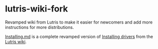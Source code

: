 # lutris-wiki-fork
Revamped wiki from Lutris to make it easier for newcomers and add more instructions for more distributions.

[Installing.md](Installing.md) is a complete revamped version of [Installing drivers](https://github.com/lutris/lutris/wiki/Installing-drivers) from the [Lutris wiki](https://github.com/lutris/lutris/wiki).
